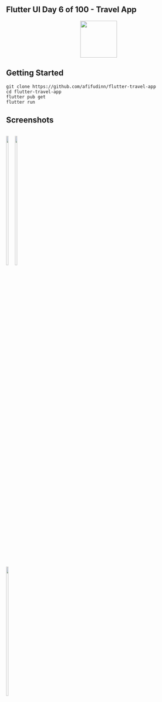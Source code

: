 ## Flutter UI Day 6 of 100 - Travel App
<p align="center">
  <img src="https://avatars.githubusercontent.com/u/94339143?v=4" width=100/>
</p>

## Getting Started

```
git clone https://github.com/afifudinn/flutter-travel-app
cd flutter-travel-app
flutter pub get
flutter run
```

## Screenshots
<p style="float: left;">
  <img src="https://github.com/afifudinx/Flutter-Example/Old/flutter-travel-app/blob/main/screenshots/1.png" width="30%"/>
  <img src="https://github.com/afifudinx/Flutter-Example/Old/flutter-travel-app/blob/main/screenshots/3.png" width="30%"/>
  <img src="https://github.com/afifudinx/Flutter-Example/Old/flutter-travel-app/blob/main/screenshots/4.png" width="30%"/>
</p>
